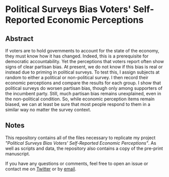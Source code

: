 # Political Surveys Bias Voters' Self-Reported Economic Perceptions

<!-- <center><img src="https://raw.githubusercontent.com/jackobailey/surveys_bias_econ_percs/main/_output/national_fig.png"></center> -->

## Abstract

If voters are to hold governments to account for the state of the economy, they must know how it has changed. Indeed, this is a prerequisite for democratic accountability. Yet the perceptions that voters report often show signs of clear partisan bias. At present, we do not know if this bias is real or instead due to priming in political surveys. To test this, I assign subjects at random to either a political or non-political survey. I then record their economic perceptions and compare the results for each group. I show that political surveys do worsen partisan bias, though only among supporters of the incumbent party. Still, much partisan bias remains unexplained, even in the non-political condition. So, while economic perception items remain biased, we can at least be sure that most people respond to them in a similar way no matter the survey context.


## Notes

This repository contains all of the files necessary to replicate my project *"Political Surveys Bias Voters' Self-Reported Economic Perceptions"*. As well as scripts and data, the repository also contains a copy of the pre-print manuscript.

If you have any questions or comments, feel free to open an issue or contact me on [Twitter](https://www.twitter.com/PoliSciJack) or by [email](mailto:jack.bailey@manchester.ac.uk).
